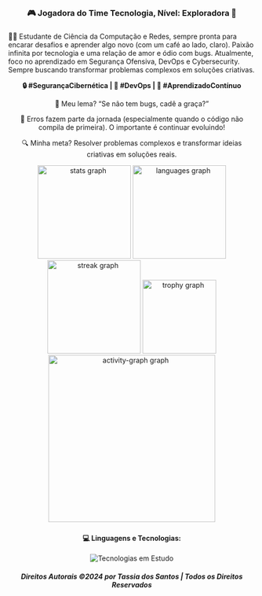 <h3 align="center">🎮 Jogadora do Time Tecnologia, Nível: Exploradora 🚀</h3>

###

<p align="left">👩‍💻 Estudante de Ciência da Computação e Redes, sempre pronta para encarar desafios e aprender algo novo (com um café ao lado, claro). Paixão infinita por tecnologia e uma relação de amor e ódio com bugs. Atualmente, foco no aprendizado em Segurança Ofensiva, DevOps e Cybersecurity. Sempre buscando transformar problemas complexos em soluções criativas.</p> <p align="center"> <b>🔒 #SegurançaCibernética | 🚀 #DevOps | 📖 #AprendizadoContínuo</b></p>
<p align="center">
  🐛 Meu lema? “Se não tem bugs, cadê a graça?”
</p>
<p align="center">
  🎯 Erros fazem parte da jornada (especialmente quando o código não compila de primeira). O importante é continuar evoluindo!
</p>
<p align="center">
  🔍 Minha meta? Resolver problemas complexos e transformar ideias criativas em soluções reais.
</p>

<div align="center">
  <img src="https://github-readme-stats.vercel.app/api?username=tassiadossantos&hide_title=false&hide_rank=false&show_icons=true&include_all_commits=false&count_private=false&disable_animations=false&theme=gotham&locale=pt-br&hide_border=false&order=1&custom_title=Tassia%20dos%20Santos%20Silva" height="190" alt="stats graph"  />
  <img src="https://github-readme-stats.vercel.app/api/top-langs?username=tassiadossantos&locale=pt-br&hide_title=false&layout=compact&card_width=320&langs_count=5&theme=gotham&hide_border=false&order=2&custom_title=Tassia%20dos%20Santos%20Silva" height="190" alt="languages graph"  />
  <img src="https://streak-stats.demolab.com?user=tassiadossantos&locale=pt-br&mode=daily&theme=gotham&hide_border=false&border_radius=5&order=3" height="190" alt="streak graph"  />
  <img src="https://github-profile-trophy.vercel.app?username=tassiadossantos&theme=dracula&column=-1&row=1&margin-w=8&margin-h=8&no-bg=true&no-frame=false&order=4" height="150" alt="trophy graph"  />
  <img src="https://github-readme-activity-graph.vercel.app/graph?username=tassiadossantos&radius=25&theme=gotham&area=true&order=5&custom_title=Tassia%20dos%20Santos%20Silva&hide_title=false&hide_border=false" height="340" alt="activity-graph graph"  />
</div>

###
<h4 align="center">💻 Linguagens e Tecnologias:</h4> <p align="center"> <img src="https://skillicons.dev/icons?i=js,ts,py,c,java,react,nodejs,dart,kotlin,angular,vue,azure,aws,git,figma" alt="Tecnologias em Estudo" /> </p>

<h5 align="center">Direitos Autorais ©2024 por Tassia dos Santos | Todos os Direitos Reservados</h5>

